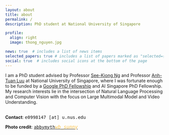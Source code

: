 ```yaml
---
layout: about
title: about
permalink: /
description: PhD student at National University of Singapore

profile:
  align: right
  image: thong_nguyen.jpg

news: true  # includes a list of news items
selected_papers: true # includes a list of papers marked as "selected={true}"
social: true  # includes social icons at the bottom of the page
---
```

I am a PhD student advised by Professor <a href="https://www.comp.nus.edu.sg/~ngsk/">See-Kiong Ng</a> and Professor <a href="https://tuanluu.github.io/">Anh-Tuan Luu</a> at National University of Singapore, where I was fortunate enough to be funded by a <a href="https://research.google/outreach/phd-fellowship/recipients/">Google PhD Fellowship</a> and AI Singapore PhD Fellowship. My research interests lie in the intersection of Natural Language Processing and Computer Vision with the focus on Large Multimodal Model and Video Understanding.

<br>
<span style="font-weight: 700!important">Contact</span>: <span style="font-family: 'Lucida Console', monospace">e0998147 [at] u.nus.edu</span>

<span style="font-weight: 700!important">Photo credit</span>: <span style="font-family: 'Lucida Console', monospace"><a href="https://www.instagram.com/abbymyth/">abbymyth<i class="material-icons" style="font-size:15px;color:#fec44f">wb_sunny</i></a></span>
